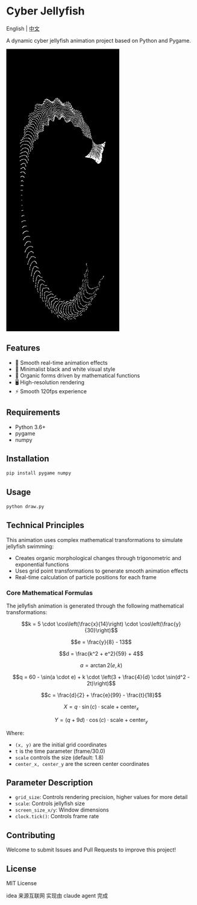 # Cyber Jellyfish

English | [中文](./README_CN.md)

A dynamic cyber jellyfish animation project based on Python and Pygame.

![Demo](demo.gif)

## Features

- 🌊 Smooth real-time animation effects
- 🎨 Minimalist black and white visual style
- 💫 Organic forms driven by mathematical functions
- 🖥️ High-resolution rendering
- ⚡ Smooth 120fps experience

## Requirements

- Python 3.6+
- pygame
- numpy

## Installation

```bash
pip install pygame numpy
```

## Usage

```bash
python draw.py
```

## Technical Principles

This animation uses complex mathematical transformations to simulate jellyfish swimming:

- Creates organic morphological changes through trigonometric and exponential functions
- Uses grid point transformations to generate smooth animation effects
- Real-time calculation of particle positions for each frame

### Core Mathematical Formulas

The jellyfish animation is generated through the following mathematical transformations:

$$k = 5 \cdot \cos\left(\frac{x}{14}\right) \cdot \cos\left(\frac{y}{30}\right)$$

$$e = \frac{y}{8} - 13$$

$$d = \frac{k^2 + e^2}{59} + 4$$

$$a = \arctan2(e, k)$$

$$q = 60 - \sin(a \cdot e) + k \cdot \left(3 + \frac{4}{d} \cdot \sin(d^2 - 2t)\right)$$

$$c = \frac{d}{2} + \frac{e}{99} - \frac{t}{18}$$

$$X = q \cdot \sin(c) \cdot \text{scale} + \text{center}_x$$

$$Y = (q + 9d) \cdot \cos(c) \cdot \text{scale} + \text{center}_y$$

Where:

- `(x, y)` are the initial grid coordinates
- `t` is the time parameter (frame/30.0)
- `scale` controls the size (default: 1.8)
- `center_x, center_y` are the screen center coordinates

## Parameter Description

- `grid_size`: Controls rendering precision, higher values for more detail
- `scale`: Controls jellyfish size
- `screen_size_x/y`: Window dimensions
- `clock.tick()`: Controls frame rate

## Contributing

Welcome to submit Issues and Pull Requests to improve this project!

## License

MIT License

idea 来源互联网 实现由 claude agent 完成
